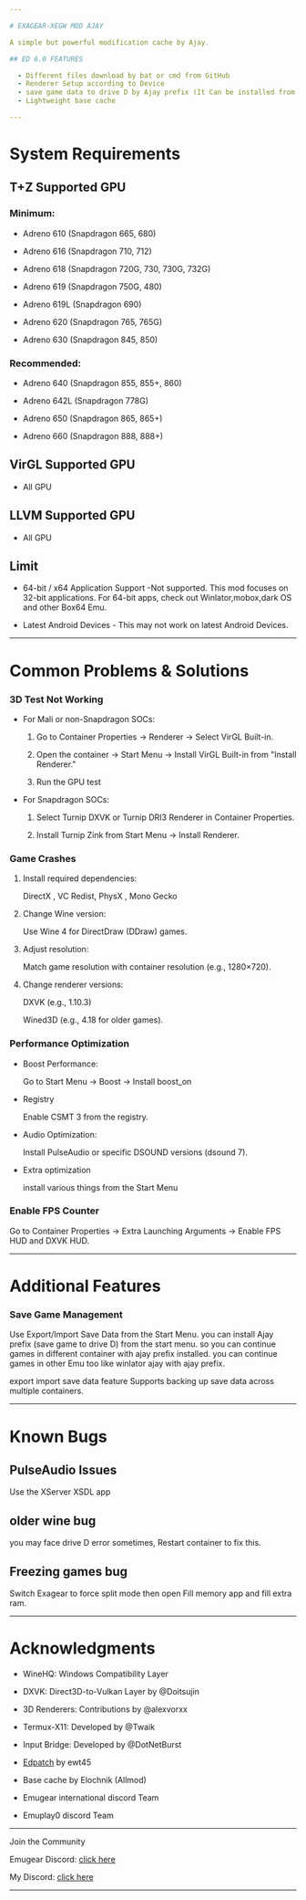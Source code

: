 ```yaml
---

# EXAGEAR-XEGW MOD AJAY

A simple but powerful modification cache by Ajay.

## ED 6.0 FEATURES

  - Different files download by bat or cmd from GitHub
  - Renderer Setup according to Device
  - save game data to drive D by Ajay prefix (It Can be installed from the Start Menu)
  - Lightweight base cache

---
```


# System Requirements

## T+Z Supported GPU

 ### Minimum:

   - Adreno 610 (Snapdragon 665, 680)

   - Adreno 616 (Snapdragon 710, 712)

   - Adreno 618 (Snapdragon 720G, 730, 730G, 732G)

   - Adreno 619 (Snapdragon 750G, 480)

   - Adreno 619L (Snapdragon 690)

   - Adreno 620 (Snapdragon 765, 765G)

   - Adreno 630 (Snapdragon 845, 850)


### Recommended:

   - Adreno 640 (Snapdragon 855, 855+, 860)

   - Adreno 642L (Snapdragon 778G)

   - Adreno 650 (Snapdragon 865, 865+)

   - Adreno 660 (Snapdragon 888, 888+)

## VirGL Supported GPU
   - All GPU

## LLVM Supported GPU
   - All GPU

## Limit

   - 64-bit / x64 Application Support -Not supported. This mod focuses on 32-bit applications. For 64-bit apps, check out Winlator,mobox,dark OS and other Box64 Emu.

   - Latest Android Devices - This may not work on latest Android Devices.


---

# Common Problems & Solutions

 ### 3D Test Not Working

   - For Mali or non-Snapdragon SOCs:

     1. Go to Container Properties → Renderer → Select VirGL Built-in.

     2. Open the container → Start Menu → Install VirGL Built-in from "Install Renderer."

     3. Run the GPU test

   - For Snapdragon SOCs:

     1. Select Turnip DXVK or Turnip DRI3 Renderer in Container Properties.

     2. Install Turnip Zink from Start Menu → Install Renderer.

 ### Game Crashes

   1. Install required dependencies:

      DirectX , VC Redist, PhysX , Mono Gecko

   2. Change Wine version:

      Use Wine 4 for DirectDraw (DDraw) games.

   3. Adjust resolution:

      Match game resolution with container resolution (e.g., 1280×720).

   4. Change renderer versions:

       DXVK (e.g., 1.10.3)

       Wined3D (e.g., 4.18 for older games).

### Performance Optimization

- Boost Performance:

   Go to Start Menu → Boost → Install
   boost_on
  
- Registry
     
   Enable CSMT 3 from the registry.

- Audio Optimization:

   Install PulseAudio or specific 
   DSOUND versions (dsound 7).
  
- Extra optimization

    install various things from the
    Start Menu

 ### Enable FPS Counter

   Go to Container Properties → Extra
   Launching Arguments → Enable FPS
   HUD and DXVK HUD.

---

# Additional Features

### Save Game Management

  Use Export/Import Save Data from the Start Menu. you can install Ajay prefix (save game to drive D) from the start menu. so you can continue games in different container with ajay prefix installed. you can continue games in other Emu too like winlator ajay with ajay prefix.

export import save data feature Supports backing up save data across multiple containers.

 ---
 # Known Bugs

## PulseAudio Issues

Use the XServer XSDL app

## older wine bug

you may face drive D error sometimes, Restart container to fix this.

## Freezing games bug

Switch Exagear to force split mode then open Fill memory app and fill extra ram.

---

# Acknowledgments

- WineHQ: Windows Compatibility Layer

- DXVK: Direct3D-to-Vulkan Layer by @Doitsujin

- 3D Renderers: Contributions by @alexvorxx

- Termux-X11: Developed by @Twaik

- Input Bridge: Developed by @DotNetBurst

- [Edpatch](https://github.com/ewt45/EDPatch/blob/main/readme/readme_en.md) by ewt45
  
- Base cache by Elochnik (Allmod)
  
- Emugear international discord Team

- Emuplay0 discord Team


---

Join the Community

Emugear Discord: [click here](https://discord.gg/Uy3UEMSrtY)

My Discord: [click here](https://dsc.gg/emuplay0)



---
